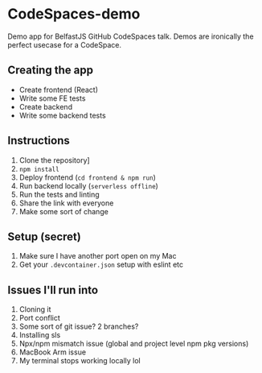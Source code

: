 # CodeSpaces-demo
Demo app for BelfastJS GitHub CodeSpaces talk. 
Demos are ironically the perfect usecase for a CodeSpace. 

## Creating the app
- Create frontend (React)
- Write some FE tests
- Create backend 
- Write some backend tests

## Instructions 
1. Clone the repository]
2. `npm install`
3. Deploy frontend (`cd frontend & npm run`)
4. Run backend locally (`serverless offline`)
5. Run the tests and linting 
6. Share the link with everyone 
7. Make some sort of change 

## Setup (secret)
1. Make sure I have another port open on my Mac 
2. Get your `.devcontainer.json` setup with eslint etc

## Issues I'll run into 
1. Cloning it 
2. Port conflict
3. Some sort of git issue? 2 branches? 
4. Installing sls 
5. Npx/npm mismatch issue (global and project level npm pkg versions)
6. MacBook Arm issue
7. My terminal stops working locally lol 